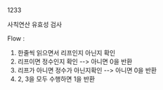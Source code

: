 1233

사칙연산 유효성 검사

Flow :

1. 한줄씩 읽으면서 리프인지 아닌지 확인
2. 리프이면 정수인지 확인 --> 아니면 0을 반환
3. 리프가 아니면 정수가 아닌지확인 --> 아니면 0을 반환 
4. 2, 3을 모두 수행하면 1을 반환
